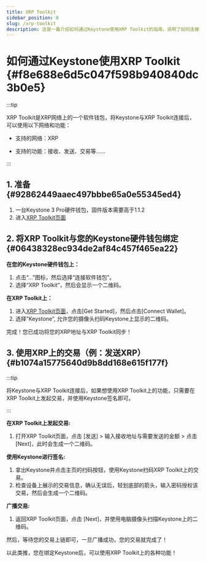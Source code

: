 ```yaml
---
title: XRP Toolkit
sidebar_position: 8
slug: /xrp-toolkit
description: 这是一篇介绍如何通过Keystone使用XRP Toolkit的指南，说明了如何连接钱包、发起交易等过程。
---
```




# 如何通过Keystone使用XRP Toolkit {#f8e688e6d5c047f598b940840dc3b0e5}


:::tip

XRP Toolkit是XRP网络上的一个软件钱包，将Keystone与XRP Toolkit连接后，可以使用以下网络和功能：
- 支持的网络：XRP

- 支持的功能：接收、发送、交易等……

:::




## 1. 准备 {#92862449aaec497bbbe65a0e55345ed4}

1. 一台Keystone 3 Pro硬件钱包，固件版本需要高于1.1.2
1. 进入[XRP Toolkit页面](https://www.xrptoolkit.com/)

## 2. 将XRP Toolkit与您的Keystone硬件钱包绑定 {#06438328ec934de2af84c457f465ea22}


**在您的Keystone硬件钱包上：**

1. 点击“...”图标，然后选择“连接软件钱包”。
1. 选择“XRP Toolkit”，然后会显示一个二维码。

**在XRP Toolkit上：**

1. 进入[XRP Toolkit页面](https://www.xrptoolkit.com/)，点击[Get Started]，然后点击[Connect Wallet]。
1. 选择”Keystone”, 允许您的摄像头扫码Keystone上显示的二维码。

完成！您已成功将您的XRP地址与XRP Toolkit同步！


## **3. 使用XRP上的交易（例：发送XRP）** {#b1074a15775640d9b8dd168e615f177f}


:::tip

 将Keystone与XRP Toolkit连接后，如果想使用XRP Toolkit上的功能，只需要在XRP Toolkit上发起交易，并使用Keystone签名即可。

:::




**在XRP Toolkit上发起交易:**

1. 打开XRP Toolkit页面，点击 [发送] &gt; 输入接收地址与需要发送的金额 &gt; 点击 [Next]，此时会生成一个二维码。

**使用Keystone进行签名:**

1. 拿出Keystone并点击主页的扫码按钮，使用Keystone扫码XRP Toolkit上的交易。
1. 检查设备上展示的交易信息，确认无误后，轻划底部的箭头，输入密码授权该交易，然后会生成一个二维码。

**广播交易:**

1. 返回XRP Toolkit页面，点击 [Next]，并使用电脑摄像头扫描Keystone上的二维码。

然后，等待您的交易上链即可，一旦广播成功，您的交易就完成了！


以此类推，您在绑定Keystone后，可以使用XRP Toolkit上的各种功能！

